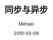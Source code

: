 ---
layout:     post
title:      同步与异步
subtitle:   
date:       2010-03-09
author:     Mehaei
header-img: img/post-bg-miui-ux.jpg
catalog: true
tags:
    - python
---